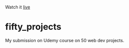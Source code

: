 Watch it [live](https://kayvaibhav.github.io/fifty_projects/)
# fifty_projects
My submission on Udemy course on 50 web dev projects.
